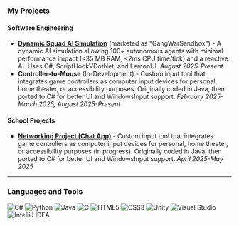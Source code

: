 ### My Projects  
#### Software Engineering
- **[Dynamic Squad AI Simulation](https://github.com/iracheck/GangWarSandbox)** (marketed as "GangWarSandbox") - A dynamic AI simulation allowing 100+ autonomous agents with minimal performance impact (<35 MB RAM, <2ms CPU time/tick) and a reactive AI. Uses C#, ScriptHookVDotNet, and LemonUI. *August 2025-Present*
- **Controller-to-Mouse** (In-Development) - Custom input tool that integrates game controllers as computer input devices for personal, home theater, or accessibility purposes. Originally coded in Java, then ported to C# for better UI and WindowsInput support. *February 2025-March 2025, August 2025-Present*
#### School Projects
- **[Networking Project (Chat App)](https://github.com/iracheck/chatapp-group4 )** - Custom input tool that integrates game controllers as computer input devices for personal, home theater, or accessibility purposes (in progress). Originally coded in Java, then ported to C# for better UI and WindowsInput support. *April 2025-May 2025*

---
### Languages and Tools  
![C#](https://img.shields.io/badge/C%23-239120?style=flat&logo=c-sharp&logoColor=white) ![Python](https://img.shields.io/badge/Python-3776AB?style=flat&logo=python&logoColor=white) ![Java](https://img.shields.io/badge/Java-007396?style=flat&logo=java&logoColor=white) ![C](https://img.shields.io/badge/C-00599C?style=flat&logo=c&logoColor=white) ![HTML5](https://img.shields.io/badge/HTML5-E34F26?style=flat&logo=html5&logoColor=white) ![CSS3](https://img.shields.io/badge/CSS3-1572B6?style=flat&logo=css3&logoColor=white) ![Unity](https://img.shields.io/badge/Unity-000000?style=flat&logo=unity&logoColor=white) ![Visual Studio](https://img.shields.io/badge/Visual_Studio-5C2D91?style=flat&logo=visual-studio&logoColor=white) ![IntelliJ IDEA](https://img.shields.io/badge/IntelliJ_IDEA-000000?style=flat&logo=intellij-idea&logoColor=white)
